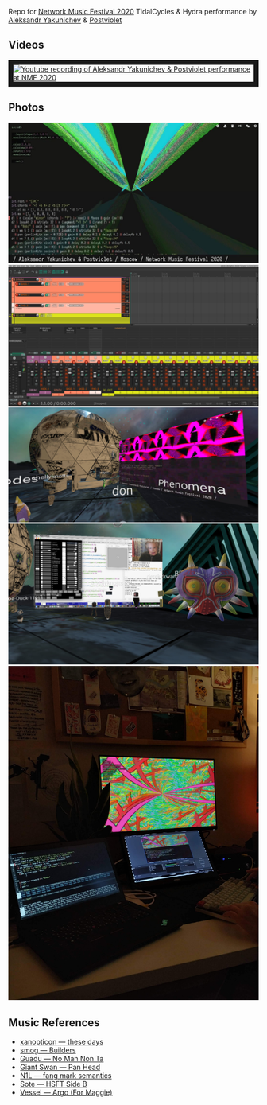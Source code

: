 Repo for [Network Music Festival 2020](https://networkmusicfestival.org/algorave/ "NMF2020 Algorave Page") TidalCycles & Hydra performance by [Aleksandr Yakunichev](https://ya.codes/ "Aleksandr Yakunichev's Personal Site") & [Postviolet](http://www.violettapostnova.com/ "Postviolet's Personal Site")

## Videos
<a href="http://www.youtube.com/watch?feature=player_embedded&v=qh5uOGQc-gE
" target="_blank"><img src="http://img.youtube.com/vi/qh5uOGQc-gE/0.jpg" 
alt="Youtube recording of Aleksandr Yakunichev & Postviolet performance at NMF 2020" border="10" /></a>

## Photos
![Frame of the performance recording](./images/rec.jpg)
![Reaper mixer configuration](./images/reaper.jpg)
![#1 VR Screenshot](./images/vr1.jpg)
![#2 VR Screenshot](./images/vr2.jpg)
![Hardware Setup](./images/setup.jpg)

## Music References
 - [xanopticon — these days](https://hymen-records.bandcamp.com/track/these-days)
 - [smog — Builders](https://failedunits.bandcamp.com/track/builders)
 - [Guadu — No Man Non Ta](https://kuduropsicadelico.bandcamp.com/track/no-man-non-ta)
 - [Giant Swan — Pan Head](https://giantswan.bandcamp.com/track/pan-head)
 - [N1L — fang mark semantics](https://n1lmusic.bandcamp.com/track/fang-mark-semantics)
 - [Sote — HSFT Side B](https://opaltapes.com/track/hsft-side-b)
 - [Vessel — Argo (For Maggie)](https://vesseluk.bandcamp.com/track/argo-for-maggie)
